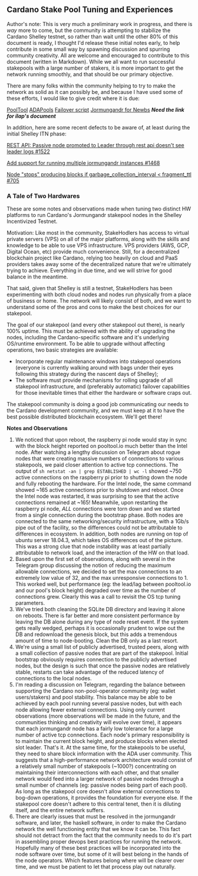 ## Cardano Stake Pool Tuning and Experiences

Author's note: This is very much a preliminary work in progress, and
there is *way* more to come, but the community is attempting to
stabilize the Cardano Shelley testnet, so rather than wait until the
other 80% of this document is ready, I thought I'd release these
initial notes early, to help contribute in some small way by spawning
discussion and spurring community creativity.  All are welcome and
encouraged to contribute to this document (written in Markdown).
While we all want to run successful stakepools with a large number of
stakers, it is more important to get the network running smoothly, and
that should be our primary objective.

There are many folks within the community helping to try to make the
network as solid as it can possibly be, and because I have used some
of these efforts, I would like to give credit where it is due:

[PoolTool](pooltool.io)
[ADAPools](adapools.org)
[Failover script](https://github.com/rdlrt/Alternate-Jormungandr-Testnet/blob/master/scripts/jormungandr-leaders-failover.sh)
[Jormungandr for Newbs](https://github.com/Chris-Graffagnino/Jormungandr-for-Newbs/blob/master/docs/jormungandr_node_setup_guide.md)
**_Need the link for ilap's document_**

In addition, here are some recent defects to be aware of, at least during the initial Shelley ITN phase:

[REST API: Passive node promoted to Leader through rest api doesn't see leader logs #1522](https://github.com/input-output-hk/jormungandr/issues/1522)

[Add support for running multiple jormungandr instances #1468](https://github.com/input-output-hk/jormungandr/issues/1468)

[Node "stops" producing blocks if garbage\_collection\_interval < fragment_ttl #705](https://github.com/input-output-hk/jormungandr/issues/705)


### A Tale of Two Hardwares

These are some notes and observations made when tuning two distinct HW
platforms to run Cardano's Jormungandr stakepool nodes in the Shelley
Incentivized Testnet.

Motivation: Like most in the community, StakeHodlers has access to
virtual private servers (VPS) on all of the major platforms, along
with the skills and knowledge to be able to use VPS infrastructure.
VPS providers (AWS, GCP, Digital Ocean, etc) provide much convenience.
Still, for a decentralized blockchain project like Cardano, relying
too heavily on cloud and PaaS providers takes away some of the
decentralized nature that we're ultimately trying to achieve.
Everything in due time, and we will strive for good balance in the
meantime.

That said, given that Shelley is still a testnet, StakeHodlers has
been experimenting with both cloud nodes and nodes run physically from
a place of business or home.  The network will likely consist of both,
and we want to understand some of the pros and cons to make the best
choices for our stakepool.

The goal of our stakepool (and every other stakepool out
there), is nearly 100% uptime.  This must be achieved with the ability
of upgrading the nodes, including the Cardano-specific software and
it's underlying OS/runtime environment.  To be able to upgrade without
affecting operations, two basic strategies are available:

- Incorporate regular maintenance windows into stakepool operations
  (everyone is currently walking around with bags under their eyes
  following this strategy during the nascent days of Shelley);
- The software must provide mechanisms for rolling upgrade of all
  stakepool infrastructure, and (preferably automatic) failover
  capabilities for those inevitable times that either the hardware or
  software craps out.

The stakepool community is doing a good job communicating our needs to
the Cardano development community, and we must keep at it to have the
best possible distributed blockchain ecosystem.  We'll get there!

**Notes and Observations**

1. We noticed that upon reboot, the raspberry pi node would stay in
   sync with the block height reported on pooltool.io much better than
   the Intel node.  After watching a lengthy discussion on Telegram
   about rogue nodes that were creating massive numbers of connections
   to various stakepools, we paid closer attention to active tcp
   connections.  The output of ```sh netstat -an | grep ESTABLISHED |
   wc -l``` showed ~750 active connections on the raspberry pi prior
   to shutting down the node and fully rebooting the hardware.  For
   the Intel node, the same command showed ~165 active connections
   prior to shutdown and reboot.  Once the Intel node was restarted,
   it was surprising to see that the active connections remained at
   ~165!  Meanwhile, upon restarting the raspberry pi node, *_ALL_*
   connections were torn down and we started from a single connection
   during the bootstrap phase.  Both nodes are connected to the same
   networking/security infrastructure, with a 1Gb/s pipe out of the
   facility, so the differences could not be attributable to
   differences in ecosystem.  In addition, both nodes are running on
   top of ubuntu server 18.04.3, which takes OS differences out of the
   picture.  This was a strong clue that node instability was at least
   partially attributable to network load, and the interaction of the
   HW on that load.
2. Based upon the first set of observations, along with several in the
   Telegram group discussing the notion of reducing the maximum
   allowable connections, we decided to set the max connections to an
   extremely low value of 32, and the max unresponsive connections
   to 1.  This worked well, but performance (eg: the lead/lag between
   pooltool.io and our pool's block height) degraded over time as the
   number of connections grew.  Clearly this was a call to revisit the
   OS tcp tuning parameters.
3. We've tried both cleaning the SQLite DB directory and leaving it
   alone on reboots.  There is far better and more consistent
   performance by leaving the DB alone during any type of node reset
   event.  If the system gets really wedged, perhaps it is
   occasionally prudent to wipe out the DB and redownload the genesis
   block, but this adds a tremendous amount of time to node-booting.
   Clean the DB only as a last resort.
4. We're using a small list of publicly advertised, trusted peers,
   along with a small collection of passive nodes that are part of the
   stakepool.  Initial bootstrap obviously requires connection to the
   publicly advertised nodes, but the design is such that once the
   passive nodes are relatively stable, restarts can take advantage of
   the reduced latency of connections to the local nodes.
5. I'm reading a discussion on Telegram, regarding the balance between
   supporting the Cardano non-pool-operator community (eg: wallet
   users/stakers) and pool stability.  This balance may be able to be
   achieved by each pool running several passive nodes, but with each
   node allowing fewer external connections.  Using only current
   observations (more observations will be made in the future, and the
   communities thinking and creativity will evolve over time), it
   appears that each jormungandr node has a fairly low tolerance for a
   large number of active tcp connections.  Each node's primary
   responsibility is to maintain the current block height, and produce
   blocks when elected slot leader.  That's it.  At the same time, for
   the stakepools to be useful, they need to share block information
   with the ADA user community.  This suggests that a high-performance
   network architecture would consist of a relatively small number of
   stakepools (~1000?) concentrating on maintaining their
   interconnections with each other, and that smaller network would
   feed into a larger network of passive nodes through a small number
   of channels (eg: passive nodes being part of each pool).  As long
   as the stakepool core doesn't allow external connections to
   bog-down operations, it provides the foundation for everyone else.
   If the stakepool core doesn't adhere to this central tenet, then it
   is diluting itself, and the entire network suffers.
6. There are clearly issues that must be resolved in the jormungandr
   software, and later, the haskell software, in order to make the
   Cardano network the well functioning entity that we know it can be.
   This fact should not detract from the fact that the community needs
   to do it's part in assembling proper devops best practices for
   running the network.  Hopefully many of these best practices will
   be incorporated into the node software over time, but some of it
   will best belong in the hands of the node operators.  Which
   features belong where will be clearer over time, and we must be
   patient to let that process play out naturally.
